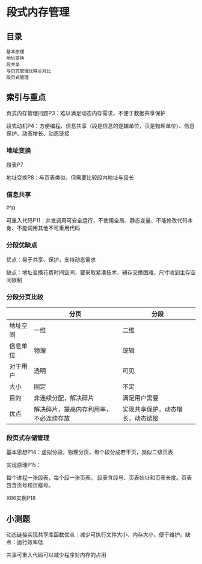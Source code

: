 # 段式内存管理



## 目录

```
基本原理
地址变换
段共享
与页式管理优缺点对比
段页式管理
```



## 索引与重点

页式内存管理问题P3：难以满足动态内存需求，不便于数据共享保护

段式动机P4：方便编程、信息共享（段是信息的逻辑单位，页是物理单位）、信息保护、动态增长、动态链接

### 地址变换

段表P7

地址变换P8：与页表类似，但需要比较段内地址与段长

### 信息共享

P10

可重入代码P11：并发调用可安全运行，不使用全局、静态变量、不能修改代码本身、不能调用其他不可重用代码

### 分段优缺点

优点：易于共享、保护，支持动态需求

缺点：地址变换花费时间空间，要采取紧凑技术，辅存交换困难，尺寸收到主存空间限制

### 分段分页比较

|          | 分页                                   | 分段                             |
| :------- | -------------------------------------- | -------------------------------- |
| 地址空间 | 一维                                   | 二维                             |
| 信息单位 | 物理                                   | 逻辑                             |
| 对于用户 | 透明                                   | 可见                             |
| 大小     | 固定                                   | 不定                             |
| 目的     | 非连续分配，解决碎片                   | 满足用户需要                     |
| 优点     | 解决碎片，提高内存利用率，不必连续存放 | 实现共享保护，动态增长，动态链接 |

### 段页式存储管理

基本思想P14：虚拟分段，物理分页，每个段分成若干页，类似二级页表

实现原理P15：

每个进程一张段表，每个段一张页表。 段表含段号、页表始址和页表长度。页表包含页号和页框号。

X86实例P18

## 小测题

动态链接实现共享库函数优点：减少可执行文件大小、内存大小，便于维护。缺点：运行效率低

共享可重入代码可以减少程序对内存的占用

